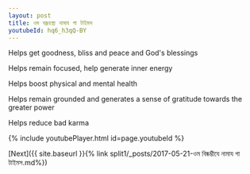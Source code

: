 ```yaml
---
layout: post
title: ওম বজ্রহস্থ্য নামায গা টাইমস
youtubeId: hq6_h3qQ-BY
---
```

 
 
Helps get goodness, bliss and peace and God's blessings
 
Helps remain focused, help generate inner energy 
 
Helps boost physical and mental health 
 
Helps remain grounded and generates a sense of gratitude towards the greater power 
 
Helps reduce bad karma
 
 
 
 


{% include youtubePlayer.html id=page.youtubeId %}
 
[Next]({{ site.baseurl }}{% link  split1/_posts/2017-05-21-ওম বিষ্কম্ভীযে নামায গা টাইমস.md%})
 
